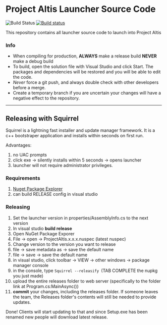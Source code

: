 Project Altis Launcher Source Code
==================================
![Build Status](https://teamcity.judge2020.com/app/rest/builds/buildType:Launcher_Build/statusIcon) [![Build status](https://ci.appveyor.com/api/projects/status/x0ocu1eai8w0sqto/branch/master?svg=true)](https://ci.appveyor.com/project/judge2020/launcher/branch/master)
 

This repository contains all launcher source code to launch into Project Altis

### Info
* When compiling for production, **ALWAYS** make a release build **NEVER** make a debug build
* To build, open the solution file with Visual Studio and click Start. The packages and dependencies will be restored and you will be able to edit the code.
* *Never* force a git push, and always double check with other developers before a merge.
* Create a temporary branch if you are uncertain your changes will have a negative effect to the repository.

---

## Releasing with Squirrel


Squirrel is a lightning fast installer and update manager framework. It is a c++ bootstraper application and installs within seconds on first run.

Advantages:

1. no UAC prompts
2. click exe -> silently installs within 5 seconds -> opens launcher
3. launcher will not require administrator privileges. 

### Requirements

1. [Nuget Package Explorer](https://www.microsoft.com/store/apps/9wzdncrdmdm3?ocid=badge)
2. can build RELEASE config in visual studio

### Releasing


1. Set the launcher version in properties/AssemblyInfo.cs to the next version
2. In visual studio **build release**
2. Open NuGet Package Exporer
3. File -> open -> ProjectAltis.x.x.x.nuspec (latest nuspec)
4. Change version to the version you want to release
5. file -> save metadata as -> save the default name
6. file -> save -> save the default name
7. in visual studio, click toolbar -> VIEW -> other windows -> package manager console
8. in the console, type `Squirrel --releasify `(TAB COMPLETE the nupkg you just made)
9. upload the entire releases folder to web server (specifically to the folder link at Program.cs:MainAsync())
10. **commit** your changes, including the releases folder. If someone leaves the team, the Releases folder's contents will still be needed to provide updates.

Done! Clients will start updating to that and since Setup.exe has been renamed new people will download latest release.
